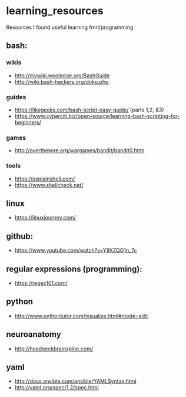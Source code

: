# learning_resources
Resources I found useful learning fmri/programming

## bash:
### wikis
- http://mywiki.wooledge.org/BashGuide
- http://wiki.bash-hackers.org/doku.php

### guides
- https://likegeeks.com/bash-script-easy-guide/ (parts 1,2, &3)
- https://www.cyberciti.biz/open-source/learning-bash-scripting-for-beginners/

### games
- http://overthewire.org/wargames/bandit/bandit0.html

### tools
- https://explainshell.com/
- https://www.shellcheck.net/

## linux
- https://linuxjourney.com/

## github:
- https://www.youtube.com/watch?v=Y9XZQO1n_7c

## regular expressions (programming):
- https://regex101.com/
 
## python
- http://www.pythontutor.com/visualize.html#mode=edit

## neuroanatomy
- http://headneckbrainspine.com/

## yaml
- http://docs.ansible.com/ansible/YAMLSyntax.html
- http://yaml.org/spec/1.2/spec.html
